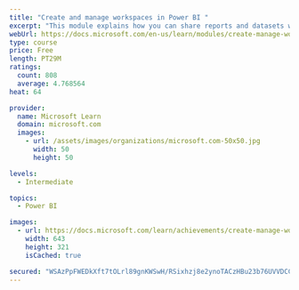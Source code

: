 ```yaml
---
title: "Create and manage workspaces in Power BI "
excerpt: "This module explains how you can share reports and datasets with your users and how to create a deployment strategy that makes sense for you and your organization. Furthermore, you will learn about data lineage in Microsoft Power BI."
webUrl: https://docs.microsoft.com/en-us/learn/modules/create-manage-workspaces-power-bi/
type: course
price: Free
length: PT29M
ratings:
  count: 808
  average: 4.768564
heat: 64

provider:
  name: Microsoft Learn
  domain: microsoft.com
  images:
    - url: /assets/images/organizations/microsoft.com-50x50.jpg
      width: 50
      height: 50

levels:
  - Intermediate

topics:
  - Power BI

images:
  - url: https://docs.microsoft.com/learn/achievements/create-manage-workspaces-power-bi-social.png
    width: 643
    height: 321
    isCached: true

secured: "WSAzPpFWEDkXft7tOLrl89gnKWSwH/RSixhzj8e2ynoTACzHBu23b76UVVDCC0gxXtehKlXLZS1Npj4s2b1twEaqXuw55DqC9oCF6cQMHiqjUTvAXJY/2baMVV0cxBseeqVTghRvRqwSKnnLQNzoTPgF8s4QTPZzHl3urAtNQi71GimGYpYyzmxeV2/Lxhl5oXzEOX9VvbtHG22O5CJ/DiWdRJcIJQebL+wCYCtLbMkCuvukLi0tTqn7jTr7ZKmzPjFYiBdzDqn5gX+DWZ7K37uoJFhU+8s2a0TuzlFZVnEFpGhN/GYEeuu6HyXaiatWRkHk+pgeRsmNeMuGBYPSgb6SMRI+9KROb614OP+R/9ZFbZCRZ3AtZqnOddV1p7c5ogaw4vpao+gG2vPsqC3+3WjhdALK+o92U6bTJwUO1gY=;rOKcy7tY7OhZwDij+1aZNg=="
---
```


